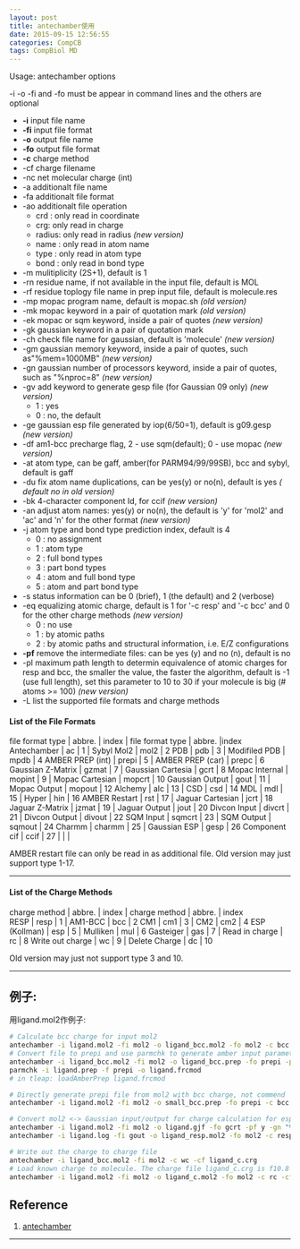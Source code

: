 ```yaml
---
layout: post
title: antechamber使用
date: 2015-09-15 12:56:55
categories: CompCB
tags: CompBiol MD
---
```


Usage: antechamber options

-i -o -fi and -fo must be appear in command lines and the others are optional

- **-i**   input file name
- **-fi**  input file format
- **-o**  output file name
- **-fo**  output file format
- **-c**  charge method
- -cf  charge filename
- -nc  net molecular charge (int)
- -a   additionalt file name
- -fa  additionalt file format
- -ao  additionalt file operation
    - crd : only read in coordinate
    - crg: only read in charge
    - radius: only read in radius *(new version)*
    - name  : only read in atom name
    - type  : only read in atom type
    - bond  : only read in bond type 
- -m   mulitiplicity (2S+1), default is 1
- -rn  residue name, if not available in the input file, default is MOL
- -rf  residue toplogy file name in prep input file, default is molecule.res
- -mp  mopac program name, default is mopac.sh *(old version)*
- -mk  mopac keyword in a pair of quotation mark *(old version)*
- -ek  mopac or sqm keyword, inside a pair of quotes *(new version)*
- -gk  gaussian keyword in a pair of quotation mark
- -ch  check file name for gaussian, default is 'molecule' *(new version)*
- -gm  gaussian memory keyword, inside a pair of quotes, such as"%mem=1000MB" *(new version)*
- -gn  gaussian number of processors keyword, inside a pair of quotes, such as "%nproc=8" *(new version)*
- -gv  add keyword to generate gesp file (for Gaussian 09 only) *(new version)*
	- 1    : yes
	- 0    : no, the default
- -ge  gaussian esp file generated by iop(6/50=1), default is g09.gesp *(new version)*
- -df  am1-bcc precharge flag, 2 - use sqm(default); 0 - use mopac *(new version)*
- -at  atom type, can be gaff, amber(for PARM94/99/99SB), bcc and sybyl, default is gaff
- -du  fix atom name duplications, can be yes(y) or no(n), default is yes *( default no in old version)*
- -bk  4-character component Id, for ccif *(new version)*
- -an  adjust atom names: yes(y) or no(n), the default is 'y' for 'mol2' and 'ac' and 'n' for the other format *(new version)*
- -j   atom type and bond type prediction index, default is 4 
    - 0    : no assignment
    - 1    : atom type 
    - 2    : full  bond types 
    - 3    : part  bond types 
    - 4    : atom and full bond type 
    - 5    : atom and part bond type 
- -s   status information can be 0 (brief), 1 (the default) and 2 (verbose)
- -eq  equalizing atomic charge, default is 1 for '-c resp' and '-c bcc' and 0 for the other charge methods *(new version)*
	- 0    : no use
	- 1    : by atomic paths 
	- 2    : by atomic paths and structural information, i.e. E/Z configurations
- **-pf**  remove the intermediate files: can be yes (y) and no (n), default is no
- -pl  maximum path length to determin equivalence of atomic charges for resp and bcc, the smaller the value, the faster the algorithm, default is -1 (use full length), set this parameter to 10 to 30 if your molecule is big (# atoms >= 100) *(new version)*
- -L	list the supported file formats and charge methods

#### List of the File Formats  

file format type  | abbre.  | index | file format type  | abbre.   |index
Antechamber       |  ac     |    1  | Sybyl Mol2        |   mol2   |   2 
PDB               |  pdb    |    3  | Modifiled PDB     |   mpdb   |   4 
AMBER PREP (int)  |  prepi  |    5  | AMBER PREP (car)  |   prepc  |   6 
Gaussian Z-Matrix |  gzmat  |    7  | Gaussian Cartesia |   gcrt   |   8 
Mopac Internal    |  mopint |    9  | Mopac Cartesian   |   mopcrt |  10 
Gaussian Output   |  gout   |   11  | Mopac Output      |   mopout |  12 
Alchemy           |  alc    |   13  | CSD               |   csd    |  14 
MDL               |  mdl    |   15  | Hyper             |   hin    |  16 
AMBER Restart     |  rst    |   17  | Jaguar Cartesian  |   jcrt   |  18 
Jaguar Z-Matrix   | jzmat   |   19  | Jaguar Output     |   jout   |  20
Divcon Input      | divcrt  |   21  | Divcon Output     |   divout |  22
SQM Input         | sqmcrt  |   23  | SQM Output        |   sqmout |  24
Charmm            | charmm  |   25  | Gaussian ESP      |   gesp   |  26
Component cif     | ccif    |   27  |                   |          |   

AMBER restart file can only be read in as additional file. Old version may just support type 1-17.

--------------------------------------------------------------

#### List of the Charge Methods  

charge method    | abbre. | index | charge method   | abbre. | index  
RESP             |  resp  |   1   |  AM1-BCC        |   bcc  |    2
CM1              |  cm1   |   3   |  CM2            |   cm2  |    4
ESP (Kollman)    |  esp   |   5   |  Mulliken       |   mul  |    6
Gasteiger        |  gas   |   7   |  Read in charge |   rc   |    8
Write out charge |  wc    |   9   |  Delete Charge  |   dc   |   10

Old version may just not support type 3 and 10.

----------------------------------------------------------------

## 例子:
用ligand.mol2作例子:

~~~bash
# Calculate bcc charge for input mol2
antechamber -i ligand.mol2 -fi mol2 -o ligand_bcc.mol2 -fo mol2 -c bcc -pf y
# Convert file to prepi and use parmchk to generate amber input parameter
antechamber -i ligand_bcc.mol2 -fi mol2 -o ligand_bcc.prep -fo prepi -pf y
parmchk -i ligand.prep -f prepi -o ligand.frcmod
# in tleap: loadAmberPrep ligand.frcmod

# Directly generate prepi file from mol2 with bcc charge, not commend
antechamber -i ligand.mol2 -fi mol2 -o small_bcc.prep -fo prepi -c bcc -pf y

# Convert mol2 <-> Gaussian input/output for charge calculation for esp/resp
antechamber -i ligand.mol2 -fi mol2 -o ligand.gjf -fo gcrt -pf y -gn "%nproc=8" -gm "%mem=1000MB"
antechamber -i ligand.log -fi gout -o ligand_resp.mol2 -fo mol2 -c resp -pf y

# Write out the charge to charge file
antechamber -i ligand_bcc.mol2 -fi mol2 -c wc -cf ligand_c.crg
# Load known charge to molecule. The charge file ligand_c.crg is f10.8  8charge/per line
antechamber -i ligand.mol2 -fi mol2 -o ligand_c.mol2 -fo mol2 -c rc -cf ligand_c.crg

~~~

## Reference

1. [antechamber](http://ambermd.org/antechamber/ac.html#antechamber)

------
